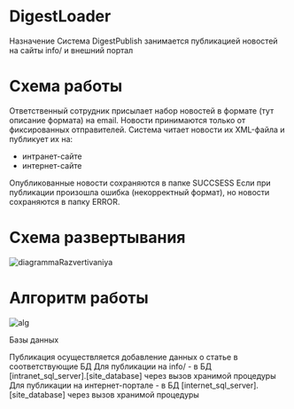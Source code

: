 # DigestLoader
Назначение
Система DigestPublish занимается публикацией новостей на сайты info/ и внешний портал

# Схема работы
Ответственный сотрудник присылает набор новостей в формате (тут описание формата) на email. Новости принимаются только от фиксированных отправителей.
Система читает новости их XML-файла и публикует их на:
- интранет-сайте
- интернет-сайте

Опубликованные новости сохраняются в папке SUCCSESS
Если при публикации произошла ошибка (некорректный формат), но новости сохраняются в папку ERROR.

# Схема развертывания
![diagrammaRazvertivaniya](https://github.com/sansansan74/DigestLoader/assets/169544677/23c75caa-65f1-4cf4-8e98-58d2aa5526bf)

# Алгоритм работы
![alg](https://github.com/sansansan74/DigestLoader/assets/169544677/ff37a01f-0610-437a-8bb5-db1b592ce8d3)


Базы данных

Публикация осуществляется добавление данных о статье в соответствующие БД
Для публикации на info/ - в БД  [intranet_sql_server].[site_database] через вызов хранимой процедуры
Для публикации на интернет-портале - в БД  [internet_sql_server].[site_database] через вызов хранимой процедуры
